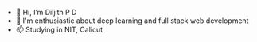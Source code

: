 - 👋 Hi, I’m Diljith P D
- 👀 I'm enthusiastic about deep learning and full stack web development
- 📫 Studying in NIT, Calicut 


